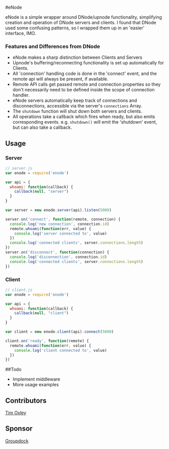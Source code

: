 #eNode

eNode is a simple wrapper around DNode/upnode functionality, simplifying 
creation and operation of DNode servers and clients. I found that DNode
used some confusing patterns, so I wrapped them up in an 'easier'
interface, IMO.

### Features and Differences from DNode

* eNode makes a sharp distinction between Clients and Servers
* Upnode's buffering/reconnecting functionality is set up automatically for
 Clients.
* All 'connection' handling code is done in the 'connect' event, and the
  remote api will always be present, if available.
* Remote API calls get passed remote and connection properties so they don't 
necessarily need to be defined inside the scope of connection handler.
* eNode servers automatically keep track of connections and disconnections, 
accessible via the server's `connections` Array.
* The `shutdown` function will shut down both servers and clients.
* All operations take a callback which fires when ready, but also emits
 corresponding events. e.g. `shutdown()` will emit the 'shutdown' event,
but can also take a callback.

## Usage

### Server

```javascript
// server.js
var enode = require('enode')

var api = {
  whoami: function(callback) {
    callback(null, "server")
  }
}

var server = new enode.server(api).listen(5000)

server.on('connect', function(remote, connection) {
  console.log('new connection', connection.id)
  remote.whoami(function(err, value) {
    console.log('server connected to', value)
  })
  console.log('connected clients', server.connections.length)
})
server.on('disconnect', function(connection) {
  console.log('disconnection', connection.id)
  console.log('connected clients', server.connections.length)
})

```

### Client

```javascript
// client.js
var enode = require('enode')

var api = {
  whoami: function(callback) {
    callback(null, "client")
  }
}

var client = new enode.client(api).connect(5000)

client.on('ready', function(remote) {
  remote.whoami(function(err, value) {
    console.log('client connected to', value)
  })
})

```

##Todo

* Implement middleware
* More usage examples

## Contributors

[Tim Oxley](https://github/com/timoxley)

## Sponsor

[Groupdock](https://github.com/groupdock/) 
